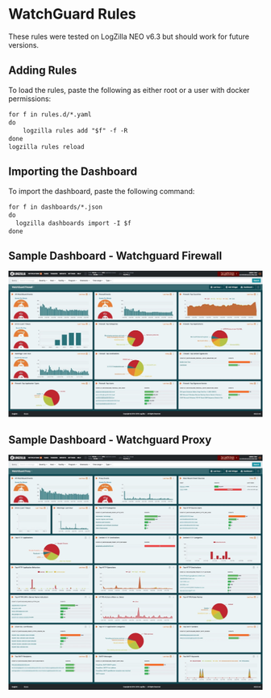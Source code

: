 # WatchGuard Rules

These rules were tested on LogZilla NEO v6.3 but should work for future versions.


## Adding Rules

To load the rules, paste the following as either root or a user with docker permissions:

```
for f in rules.d/*.yaml
do
    logzilla rules add "$f" -f -R
done
logzilla rules reload
```

## Importing the Dashboard

To import the dashboard, paste the following command:

```
for f in dashboards/*.json
do
  logzilla dashboards import -I $f
done
```

## Sample Dashboard - Watchguard Firewall

![](images/LogZilla-NEO-WatchGuard-Firewall-Dashboard.jpg)


## Sample Dashboard - Watchguard Proxy

![](images/LogZilla-NEO-WatchGuard-Proxy-Dashboard.jpg)
